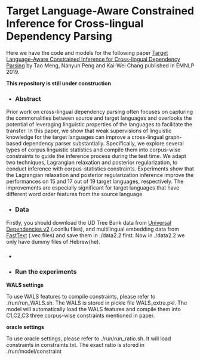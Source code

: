 # Target Language-Aware Constrained Inference for Cross-lingual Dependency Parsing
Here we have the code and models for the following paper
[Target Language-Aware Constrained Inference for Cross-lingual Dependency Parsing](https://arxiv.org/abs/1909.01482) by Tao Meng, Nanyun Peng and Kai-Wei Chang published in EMNLP 2019.

**This repository is still under construction**

- ### Abstract
Prior work on cross-lingual dependency parsing often focuses on capturing the commonalities between source and target languages and overlooks the potential of leveraging linguistic properties of the languages to facilitate the transfer. In this paper, we show that weak supervisions of linguistic knowledge for the target languages can improve a cross-lingual graph-based dependency parser substantially. Specifically, we explore several types of corpus linguistic statistics and compile them into corpus-wise constraints to guide the inference process during the test time. We adapt two techniques, Lagrangian relaxation and posterior regularization, to conduct inference with corpus-statistics constraints. Experiments show that the Lagrangian relaxation and posterior regularization inference improve the performances on 15 and 17 out of 19 target languages, respectively. The improvements are especially significant for target languages that have different word order features from the source language. 

- ### Data

Firstly, you should download the UD Tree Bank data from [Universal Dependencies v2](https://universaldependencies.org/) (.conllu files),
and multilingual embedding data from [FastText](https://fasttext.cc/docs/en/crawl-vectors.html) (.vec files) and save them in ./data2.2 first. Now in ./data2.2 we only have dummy files of Hebrew(he).

- ### 

- ### Run the experiments

**WALS settings**

To use WALS features to compile constraints, please refer to ./run/run_WALS.sh. The WALS is stored in pickle file WALS_extra.pkl. The model will automatically load the WALS features and compile them into C1,C2,C3 three corpus-wise constraints mentioned in paper.

**oracle settings**

To use oracle settings, please refer to ./run/run_ratio.sh. It will load constraints in constraints.txt. The exact ratio is stored in ./run/model/constraint
